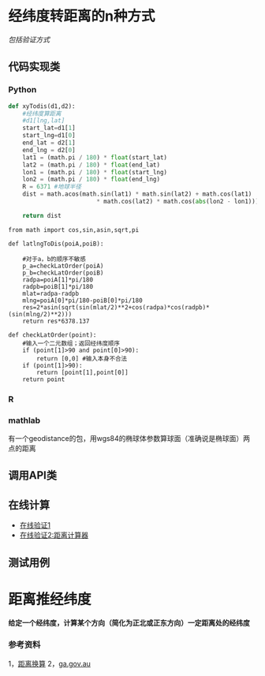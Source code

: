 # 经纬度转距离的n种方式
*包括验证方式*

## 代码实现类

### Python
```python
def xyTodis(d1,d2):
    #经纬度算距离
    #d1[lng,lat]
    start_lat=d1[1]
    start_lng=d1[0]
    end_lat = d2[1]
    end_lng = d2[0]
    lat1 = (math.pi / 180) * float(start_lat)
    lat2 = (math.pi / 180) * float(end_lat)
    lon1 = (math.pi / 180) * float(start_lng)
    lon2 = (math.pi / 180) * float(end_lng)
    R = 6371 #地球半径
    dist = math.acos(math.sin(lat1) * math.sin(lat2) + math.cos(lat1)
                         * math.cos(lat2) * math.cos(abs(lon2 - lon1))) * R*1000

    return dist
```

```
from math import cos,sin,asin,sqrt,pi

def latlngToDis(poiA,poiB):
    
    #对于a，b的顺序不敏感
    p_a=checkLatOrder(poiA)
    p_b=checkLatOrder(poiB)
    radpa=poiA[1]*pi/180
    radpb=poiB[1]*pi/180
    mlat=radpa-radpb
    mlng=poiA[0]*pi/180-poiB[0]*pi/180
    res=2*asin(sqrt(sin(mlat/2)**2+cos(radpa)*cos(radpb)*(sin(mlng/2)**2)))
    return res*6378.137

def checkLatOrder(point):
    #输入一个二元数组；返回经纬度顺序
    if (point[1]>90 and point[0]>90):
        return [0,0] #输入本身不合法
    if (point[1]>90):
        return [point[1],point[0]]
    return point

```





### R

### mathlab

有一个geodistance的包，用wgs84的椭球体参数算球面（准确说是椭球面）两点的距离


## 调用API类


## 在线计算
- [在线验证1](http://www.storyday.com/wp-content/uploads/2008/09/latlung_dis.html)
- [在线验证2:距离计算器](http://www.ab126.com/Geography/1884.html)

## 测试用例


# 距离推经纬度
**给定一个经纬度，计算某个方向（简化为正北或正东方向）一定距离处的经纬度**




### 参考资料
1，[距离换算](http://www.cnblogs.com/zhoug2020/p/3950933.html)
2，[ga.gov.au](http://www.ga.gov.au/scientific-topics/positioning-navigation/geodesy/geodetic-techniques/calculation-methods)
